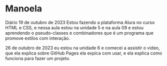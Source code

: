 # Manoela
Diário
19 de outubro de 2023
Estou fazendo a plataforma Alura no curso HTML e CSS, e nessa aula estou na unidade 5 e na aula 09 e estou aprendendo o
pseudo-classes e combinadores que é um programa que promove estilos com interação.


26 de outubro de 2023 eu estou na unidade 6 e comecei a assistir o video, que ela explica sobre GitHub Pages ela expica com usar,
e ela esplica como funciona para fazer um projeto.

